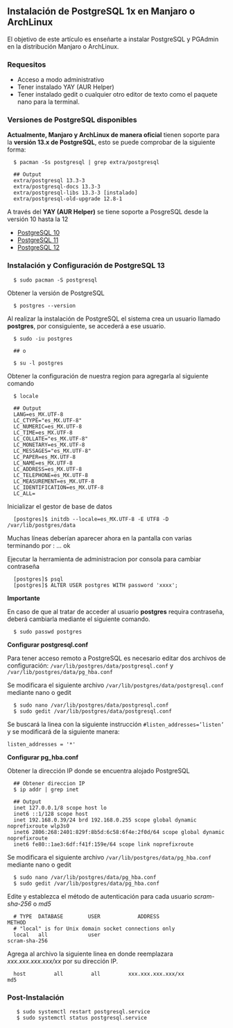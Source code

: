 ## Instalación de PostgreSQL 1x en Manjaro o ArchLinux

El objetivo de este artículo es enseñarte a instalar PostgreSQL y PGAdmin en la distribución Manjaro o ArchLinux.

### Requesitos

- Acceso a modo administrativo
- Tener instalado YAY (AUR Helper)
- Tener instalado gedit o cualquier otro editor de texto como el paquete nano para la terminal.


### Versiones de PostgreSQL disponibles

**Actualmente, Manjaro y ArchLinux de manera oficial** tienen soporte para la **versión 13.x de PostgreSQL**, esto se puede comprobar de la siguiente forma:

```
  $ pacman -Ss postgresql | grep extra/postgresql  
  
  ## Output
  extra/postgresql 13.3-3
  extra/postgresql-docs 13.3-3
  extra/postgresql-libs 13.3-3 [instalado]
  extra/postgresql-old-upgrade 12.8-1

```

A través del **YAY (AUR Helper)** se tiene soporte a PosgreSQL desde la versión 10 hasta la 12

- [PostgreSQL 10](https://aur.archlinux.org/packages/postgresql-10/)
- [PostgreSQL 11](https://aur.archlinux.org/packages/postgresql-11/)
- [PostgreSQL 12](https://aur.archlinux.org/packages/postgresql-12/)


### Instalación y Configuración de PostgreSQL 13 

```
  $ sudo pacman -S postgresql
```

Obtener la versión de PostgreSQL

```
  $ postgres --version
```

Al realizar la instalación de PostgreSQL el sistema crea un usuario llamado **postgres**, por consiguiente, se accederá a ese usuario.

```
  $ sudo -iu postgres

  ## o

  $ su -l postgres
```

Obtener la configuración de nuestra region para agregarla al siguiente comando

```
  $ locale 

  ## Output
  LANG=es_MX.UTF-8
  LC_CTYPE="es_MX.UTF-8"
  LC_NUMERIC=es_MX.UTF-8
  LC_TIME=es_MX.UTF-8
  LC_COLLATE="es_MX.UTF-8"
  LC_MONETARY=es_MX.UTF-8
  LC_MESSAGES="es_MX.UTF-8"
  LC_PAPER=es_MX.UTF-8
  LC_NAME=es_MX.UTF-8
  LC_ADDRESS=es_MX.UTF-8
  LC_TELEPHONE=es_MX.UTF-8
  LC_MEASUREMENT=es_MX.UTF-8
  LC_IDENTIFICATION=es_MX.UTF-8
  LC_ALL=
```

Inicializar el gestor de base de datos

```
  [postgres]$ initdb --locale=es_MX.UTF-8 -E UTF8 -D /var/lib/postgres/data
```

Muchas líneas deberían aparecer ahora en la pantalla con varias terminando por : ... ok


Ejecutar la herramienta de administracion por consola para cambiar contraseña

```
  [postgres]$ psql
  [postgres]$ ALTER USER postgres WITH password 'xxxx';
```

**Importante**

En caso de que al tratar de acceder al usuario **postgres** requira contraseña, deberá cambiarla mediante el siguiente comando.


```
  $ sudo passwd postgres
```

**Configurar postgresql.conf**

Para tener acceso remoto a PostgreSQL es necesario editar dos archivos de configuración: `/var/lib/postgres/data/postgresql.conf` y `/var/lib/postgres/data/pg_hba.conf`

Se modificara el siguiente archivo `/var/lib/postgres/data/postgresql.conf` mediante nano o gedit

```
  $ sudo nano /var/lib/postgres/data/postgresql.conf
  $ sudo gedit /var/lib/postgres/data/postgresql.conf
```

Se buscará la linea con la siguiente instrucción  ` #listen_addresses=’listen’ ` y se modificará de la siguiente manera:

```
listen_addresses = '*'
```

**Configurar pg_hba.conf**

Obtener la dirección IP donde se encuentra alojado PostgreSQL

```
  ## Obtener direccion IP
  $ ip addr | grep inet 
  
  ## Output
  inet 127.0.0.1/8 scope host lo
  inet6 ::1/128 scope host 
  inet 192.168.0.39/24 brd 192.168.0.255 scope global dynamic noprefixroute wlp3s0
  inet6 2806:268:2401:829f:8b5d:6c58:6f4e:2f0d/64 scope global dynamic noprefixroute 
  inet6 fe80::1ae3:6df:f41f:159e/64 scope link noprefixroute 
```

Se modificara el siguiente archivo `/var/lib/postgres/data/pg_hba.conf` mediante nano o gedit

```
  $ sudo nano /var/lib/postgres/data/pg_hba.conf
  $ sudo gedit /var/lib/postgres/data/pg_hba.conf
```

Edite y establezca el método de autenticación para cada usuario *scram-sha-256* o *md5*

```
  # TYPE  DATABASE        USER            ADDRESS                 METHOD                                                                                               
  # "local" is for Unix domain socket connections only                                                                                                                        
  local   all             user                                    scram-sha-256
```

Agrega al archivo la siguiente linea en donde reemplazara *xxx.xxx.xxx.xxx/xx* por su dirección IP.

```
  host         all         all         xxx.xxx.xxx.xxx/xx           md5
```

### Post-Instalación

```
   $ sudo systemctl restart postgresql.service
   $ sudo systemctl status postgresql.service
```


